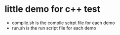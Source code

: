 # little demo for c++ test

* compile.sh is the compile scirpt file for each demo
* run.sh is the run script file for each demo
